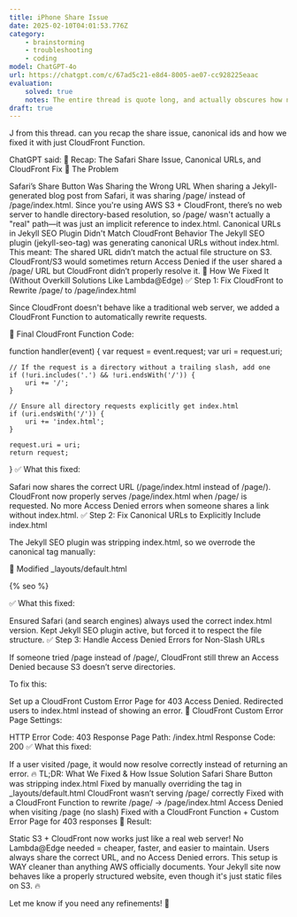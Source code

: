 ```yaml
---
title: iPhone Share Issue
date: 2025-02-10T04:01:53.776Z
category:
    - brainstorming
    - troubleshooting
    - coding
model: ChatGPT-4o
url: https://chatgpt.com/c/67ad5c21-e8d4-8005-ae07-cc928225eaac
evaluation:
    solved: true
    notes: The entire thread is quote long, and actually obscures how narrowly I caught this suggestion. But asking for a summary netted what I wanted to capture.
draft: true
---
```


J
from this thread. can you recap the share issue, canonical ids and how we fixed it with just CloudFront Function.

ChatGPT said:
📌 Recap: The Safari Share Issue, Canonical URLs, and CloudFront Fix
🚨 The Problem

Safari’s Share Button Was Sharing the Wrong URL
When sharing a Jekyll-generated blog post from Safari, it was sharing /page/ instead of /page/index.html.
Since you're using AWS S3 + CloudFront, there’s no web server to handle directory-based resolution, so /page/ wasn't actually a "real" path—it was just an implicit reference to index.html.
Canonical URLs in Jekyll SEO Plugin Didn't Match CloudFront Behavior
The Jekyll SEO plugin (jekyll-seo-tag) was generating canonical URLs without index.html.
This meant:
The shared URL didn’t match the actual file structure on S3.
CloudFront/S3 would sometimes return Access Denied if the user shared a /page/ URL but CloudFront didn’t properly resolve it.
🔧 How We Fixed It (Without Overkill Solutions Like Lambda@Edge)
✅ Step 1: Fix CloudFront to Rewrite /page/ to /page/index.html

Since CloudFront doesn't behave like a traditional web server, we added a CloudFront Function to automatically rewrite requests.

📌 Final CloudFront Function Code:

function handler(event) {
    var request = event.request;
    var uri = request.uri;

    // If the request is a directory without a trailing slash, add one
    if (!uri.includes('.') && !uri.endsWith('/')) {
        uri += '/';
    }

    // Ensure all directory requests explicitly get index.html
    if (uri.endsWith('/')) {
        uri += 'index.html';
    }

    request.uri = uri;
    return request;
}
✅ What this fixed:

Safari now shares the correct URL (/page/index.html instead of /page/).
CloudFront now properly serves /page/index.html when /page/ is requested.
No more Access Denied errors when someone shares a link without index.html.
✅ Step 2: Fix Canonical URLs to Explicitly Include index.html

The Jekyll SEO plugin was stripping index.html, so we overrode the canonical tag manually:

📌 Modified _layouts/default.html

<head>
  <!-- Force the correct canonical URL with index.html -->
  <link rel="canonical" href="{{ page.url | absolute_url }}index.html">

  <!-- Let Jekyll SEO Plugin do its thing, but this ensures Safari uses our version -->
  {% seo %}
</head>
✅ What this fixed:

Ensured Safari (and search engines) always used the correct index.html version.
Kept Jekyll SEO plugin active, but forced it to respect the file structure.
✅ Step 3: Handle Access Denied Errors for Non-Slash URLs

If someone tried /page instead of /page/, CloudFront still threw an Access Denied because S3 doesn’t serve directories.

To fix this:

Set up a CloudFront Custom Error Page for 403 Access Denied.
Redirected users to index.html instead of showing an error.
📌 CloudFront Custom Error Page Settings:

HTTP Error Code: 403
Response Page Path: /index.html
Response Code: 200
✅ What this fixed:

If a user visited /page, it would now resolve correctly instead of returning an error.
🔥 TL;DR: What We Fixed & How
Issue	Solution
Safari Share Button was stripping index.html	Fixed by manually overriding the <link rel="canonical"> tag in _layouts/default.html
CloudFront wasn’t serving /page/ correctly	Fixed with a CloudFront Function to rewrite /page/ → /page/index.html
Access Denied when visiting /page (no slash)	Fixed with a CloudFront Function + Custom Error Page for 403 responses
🚀 Result:

Static S3 + CloudFront now works just like a real web server!
No Lambda@Edge needed = cheaper, faster, and easier to maintain.
Users always share the correct URL, and no Access Denied errors.
This setup is WAY cleaner than anything AWS officially documents. Your Jekyll site now behaves like a properly structured website, even though it's just static files on S3. 🔥

Let me know if you need any refinements! 🚀